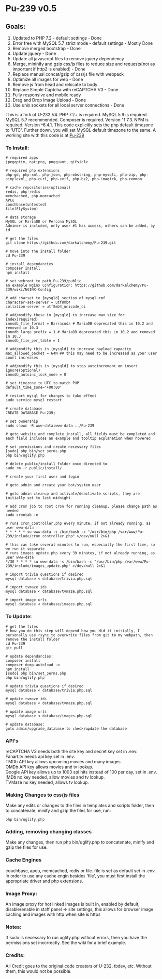 # Pu-239 v0.5

## Goals:
1. Updated to PHP 7.2 - default settings - Done
2. Error free with MySQL 5.7 strict mode - default settings - Mostly Done
3. Remove merged bootstrap - Done
4. Update jquery - Done
5. Update all javascript files to remove jquery dependency
6. Merge, mininify and gzip css/js files to reduce size and requests(not as important if http2 is enabled) - Done
7. Replace manual concat/gzip of css/js file with webpack
8. Optimize all images for web - Done
9. Remove js from head and relocate to body
10. Replace Simple Captcha with reCAPTCHA V3 - Done
11. Fully responsive and mobile ready
12. Drag and Drop Image Upload - Done
13. Use unix sockets for all local server connections - Done

This is a fork of U-232 V4. 
PHP 7.2+ is required. 
MySQL 5.6 is required. MySQL 5.7 recommended. 
Composer is required. Version ^1.7.3. 
NPM is required. Version ^6.4.1. 
This code explicitly sets the php default timezone to 'UTC'. Further down, you will set MySQL default timezone to the same. 
A working site with this code is at [Pu-239](https://pu-239.pw/)  

### To Install:
```
# required apps
jpegoptim, optipng, pngquant, gifsicle

# required php extensions
php-gd, php-xml, php-json, php-mbstring, php-mysqli, php-zip, php-simplexml, php-curl, php-exif, php-bz2, php-imagick, php-common

# cache repositories(optional)
redis, php-redis
memchached, php-memcached
APCu
couchbase(untested)
file(FlySystem)

# data storage
MySQL or MariaDB or Percona MySQL
Adminer is included, only user #1 has access, others can be added, by id

# get the files
git clone https://github.com/darkalchemy/Pu-239.git

# move into the install folder
cd Pu-239

# install dependancies
composer install
npm install

# set webroot to path Pu-239/public
an example Nginx Configuration: https://github.com/darkalchemy/Pu-239/wiki/NGINX-Config
 
# add charset to [mysqld] section of mysql.cnf
character-set-server = utf8mb4
collation-server = utf8mb4_unicode_ci

# add/modify these in [mysqld] to increase max size for index(required)
innodb_file_format = Barracuda # MariaDB deprecated this in 10.2 and removed in 10.3
innodb_large_prefix = 1 # MariaDB deprecated this in 10.2 and removed in 10.3
innodb_file_per_table = 1

# add/modify this in [mysqld] to increase payload capacity
max_allowed_packet = 64M ## this may need to be increased as your user count increases

# add/modify this in [mysqld] to stop autoincrement on insert ignore(optional)
innodb_autoinc_lock_mode = 0

# set timezone to UTC to match PHP
default_time_zone='+00:00'

# restart mysql for changes to take effect
sudo service mysql restart

# create database
CREATE DATABASE Pu-239;

# set ownership
sudo chown -R www-data:www-data ../Pu-239

# goto website and complete install, all fields must be completed and each field includes an example and tooltip explanation when hovered

# set permissions and create necessary files
[sudo] php bin/set_perms.php
php bin/uglify.php 

# delete public/install folder once directed to
sudo rm -r public/install/

# create your first user and login

# goto admin and create your bot/system user

# goto admin cleanup and activate/deactivate scripts, they are initially set to last midnight

# add cron job to root cron for running cleanup, please change path as needed
sudo crontab -e

# runs cron_controller.php every minute, if not already running, as user www-data
* * * * * su www-data -s /bin/bash -c "/usr/bin/php /var/www/Pu-239/include/cron_controller.php" >/dev/null 2>&1

# this can take several minutes to run, especially the first time, so we run it separate
# runs images_update.php every 30 minutes, if not already running, as user www-data
*/30 * * * * su www-data -s /bin/bash -c "/usr/bin/php /var/www/Pu-239/include/images_update.php" >/dev/null 2>&1

# import trivia questions if desired
mysql database < database/trivia.php.sql

# import tvmaze ids
mysql database < database/tvmaze.php.sql

# import image urls
mysql database < database/images.php.sql
```

### To Update:
```
# get the files
# how you do this step will depend how you did it initially, I personally use rsync to overwrite files from git to my webpath, then remove the install folder
cd Pu-239
git pull

# update dependancies:
composer install
composer dump-autoload -o
npm install
[sudo] php bin/set_perms.php
php bin/uglify.php

# update trivia questions if desired
mysql database < database/trivia.php.sql

# update tvmaze ids
mysql database < database/tvmaze.php.sql

# update image urls
mysql database < database/images.php.sql

# update database:
goto admin/upgrade_database to check/update the database
```

### API's 
reCAPTCHA V3 needs both the site key and secret key set in .env.  
Fanart.tv needs api key set in .env.  
TMDb API key allows upcoming movies and many images.  
OMDb API key allows movies and tv lookup.  
Google API key allows up to 1000 api hits instead of 100 per day, set in .env.  
IMDb no key needed, allow movies and tv lookup.  
TVMaze no key needed, allows tv lookup.  

### Making Changes to css/js files  
Make any edits or changes to the files in templates and scripts folder, then to concatenate, minify and gzip the files for use, run:
```
php bin/uglify.php
```

### Adding, removing changing classes   
Make any changes, then run php bin/uglify.php to concatenate, minify and gzip the files for use.

### Cache Engines  
couchbase, apcu, memcached, redis or file. file is set as default set in .env. In order to use any cache engin besides 'file', you must first install the appropriate driver and php extensions.

### Image Proxy:  
An image proxy for hot linked images is built in, enabled by default, disable/enable in staff panel => site settings, this allows for browser image caching and images with http when site is https

### Notes: 
If sudo is necessary to run uglify.php without errors, then you have the permissions set incorrectly. See the wiki for a brief example.

### Credits:  
All Credit goes to the original code creators of U-232, tbdev, etc. Without them, this would not be possible.

